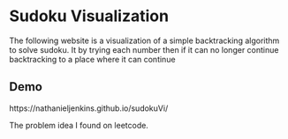 <h1>Sudoku Visualization</h1>
<p>The following website is a visualization of a simple backtracking algorithm to solve sudoku. It by trying each number then if it can no longer continue backtracking to a place where it can continue<p>

<h2>Demo</h2>
https://nathanieljenkins.github.io/sudokuVi/

<p>The problem idea I found on leetcode.<p>
